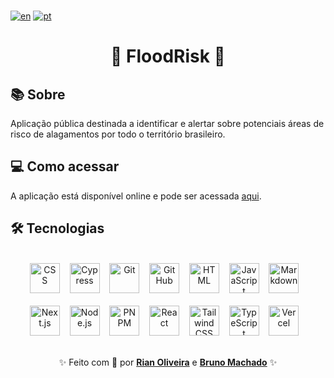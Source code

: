 <br />

[![en](https://img.shields.io/badge/lang-en_us-red.svg)](https://github.com/Flood-Risk/FloodRiskWeb/blob/main/README.md)
[![pt](https://img.shields.io/badge/lang-pt_br-blue.svg)](https://github.com/Flood-Risk/FloodRiskWeb/blob/main/README.pt-br.md)

<div align="center">
  <h1>🚀 FloodRisk 🚀</h1>
</div>

## 📚 Sobre

Aplicação pública destinada a identificar e alertar sobre potenciais áreas de risco de alagamentos por todo o território brasileiro.

## 💻 Como acessar

A aplicação está disponível online e pode ser acessada [aqui](https://flood-risk-web.vercel.app/).

## 🛠️ Tecnologias

<br />

<div align="center">
  <img src="https://skillicons.dev/icons?i=css" width="48" title="CSS" /> &nbsp;&nbsp;
  <img src="https://skillicons.dev/icons?i=cypress" width="48" title="Cypress" /> &nbsp;&nbsp;
  <img src="https://skillicons.dev/icons?i=git" width="48" title="Git" /> &nbsp;&nbsp;
  <img src="https://skillicons.dev/icons?i=github" width="48" title="GitHub" /> &nbsp;&nbsp;
  <img src="https://skillicons.dev/icons?i=html" width="48" title="HTML" /> &nbsp;&nbsp;
  <img src="https://skillicons.dev/icons?i=javascript" width="48" title="JavaScript" /> &nbsp;&nbsp;
  <img src="https://skillicons.dev/icons?i=markdown" width="48" title="Markdown" /> &nbsp;&nbsp;
  <br />
  <br />
  <img src="https://skillicons.dev/icons?i=nextjs" width="48" title="Next.js" /> &nbsp;&nbsp;
  <img src="https://skillicons.dev/icons?i=nodejs" width="48" title="Node.js" /> &nbsp;&nbsp;
  <img src="https://skillicons.dev/icons?i=pnpm" width="48" title="PNPM" /> &nbsp;&nbsp;
  <img src="https://skillicons.dev/icons?i=react" width="48" title="React" /> &nbsp;&nbsp;
  <img src="https://skillicons.dev/icons?i=tailwind" width="48" title="Tailwind CSS" /> &nbsp;&nbsp;
  <img src="https://skillicons.dev/icons?i=typescript" width="48" title="TypeScript" /> &nbsp;&nbsp;
  <img src="https://skillicons.dev/icons?i=vercel" width="48" title="Vercel" /> &nbsp;&nbsp;
</div>

<br />

<p align="center">
  ✨ Feito com 💙 por <a href="https://github.com/riandeoliveira"><strong>Rian Oliveira</strong></a> e <a href="https://github.com/brunomdrrosa"><strong>Bruno Machado</strong></a> ✨
</p>

